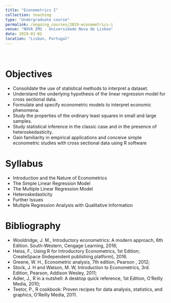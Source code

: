 ```yaml
---
title: "Econometrics I"
collection: teaching
type: "Undergraduate course"
permalink: /ongoing_courses/2019-econometrics-i
venue: "NOVA IMS - Universidade Nova de Lisboa"
date: 2019-01-01
location: "Lisbon, Portugal"
---
```

<br>

Objectives
======
* Consolidate the use of statistical methods to interpret a dataset.
* Understand the underlying hypothesis of the linear regression model for cross sectional data.
* Formulate and specify econometric models to interpret economic phenomena.
* Study the properties of the ordinary least squares in small and large samples.
* Study statistical inference in the classic case and in the presence of heteroskedasticity.
* Gain familiarity in empirical applications and conceive simple econometric studies with cross sectional data using R software

Syllabus
======
* Introduction and the Nature of Econometrics
* The Simple Linear Regression Model
* The Multiple Linear Regression Model
* Heteroskedasticity
* Further Issues
* Multiple Regression Analysis with Qualitative Information


Bibliography
======
* Wooldridge, J. M., Introductory econometrics: A modern approach, 6th Edition. South-Western, Cengage Learning, 2016;
* Heiss, F., Using R for Introductory Econometrics, 1st Edition; CreateSpace (Independent publishing platform), 2016.
* Greene, W. H., Econometric analysis, 7th edition, Pearson , 2012;
* Stock, J. H and Watson, M. W, Introduction to Econometrics, 3rd. Edition, Pearson, Addison Wesley, 2011;
* Adler, J., R in a nutshell: A desktop quick reference, 1st Edition, O’Reilly Media, 2010;
* Teetor, P., R cookbook: Proven recipes for data analysis, statistics, and graphics, O’Reilly Media, 2011.

